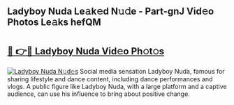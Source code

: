## Ladyboy Nuda Le𝚊k𝚎d N𝚞𝚍e - Part-gnJ Vid𝚎o Photos Le𝚊ks hefQM

# <h2><a href="http://fbeggkq.evod.top/?m=Ladyboy+Nuda">🔗 👉🔴 Ladyboy Nuda Vid𝚎o Ph𝚘t𝚘s</a></h2>

[![Ladyboy Nuda N𝚞d𝚎s](https://i.imgur.com/8V9OHl7.gif)](http://fbeggkq.evod.top/?m=Ladyboy+Nuda)
Social media sensation Ladyboy Nuda, famous for sharing lifestyle and dance content, including dance performances and vlogs. A public figure like Ladyboy Nuda, with a large platform and a captive audience, can use his influence to bring about positive change. 
